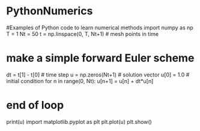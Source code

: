 # PythonNumerics
#Examples of Python code to learn numerical methods
import numpy as np
T = 1
Nt = 50
t = np.linspace(0, T, Nt+1) # mesh points in time
# make a simple forward Euler scheme
dt = t[1] - t[0] # time step
u = np.zeros(Nt+1) # solution vector
u[0] = 1.0 # initial condition
for n in range(0, Nt):
  u[n+1] = u[n] + dt*u[n]
# end of loop
print(u)
import matplotlib.pyplot as plt
plt.plot(u)
plt.show()

